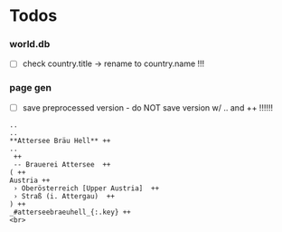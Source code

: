 # Todos


### world.db

- [ ] check country.title ->  rename to country.name !!!


### page gen

- [ ] save preprocessed version - do NOT save version w/ .. and ++  !!!!!!

~~~
..
..
**Attersee Bräu Hell** ++
.. 
 ++ 
 -- Brauerei Attersee  ++
( ++
Austria ++
 › Oberösterreich [Upper Austria]  ++
 › Straß (i. Attergau)  ++
) ++
_#atterseebraeuhell_{:.key} ++
<br>
~~~


